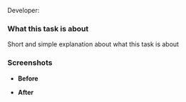 Developer: <Name>

### What this task is about

Short and simple explanation about what this task is about

### Screenshots

- **Before**

- **After**

